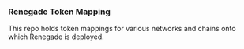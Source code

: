 ### Renegade Token Mapping
This repo holds token mappings for various networks and chains onto which Renegade is deployed.